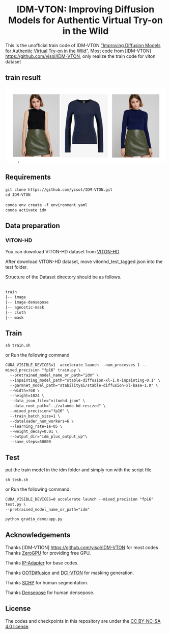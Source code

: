 
<div align="center">
<h1>IDM-VTON: Improving Diffusion Models for Authentic Virtual Try-on in the Wild</h1>
</div>

This is the unofficial train code of IDM-VTON ["Improving Diffusion Models for Authentic Virtual Try-on in the Wild"](https://arxiv.org/abs/2403.05139).
Most code from [IDM-VTON] https://github.com/yisol/IDM-VTON, only realize the train code for viton dataset

## train result
![image](data/data.png)
## Requirements

```
git clone https://github.com/yisol/IDM-VTON.git
cd IDM-VTON

conda env create -f environment.yaml
conda activate idm
```

## Data preparation

### VITON-HD
You can download VITON-HD dataset from [VITON-HD](https://github.com/shadow2496/VITON-HD).

After download VITON-HD dataset, move vitonhd_test_tagged.json into the test folder.

Structure of the Dataset directory should be as follows.

```

train
|-- image
|-- image-densepose
|-- agnostic-mask
|-- cloth
|-- mask
```


## Train

```
sh train.sh
```
or Run the following command

```
CUDA_VISIBLE_DEVICES=1  accelerate launch --num_processes 1 --mixed_precision "fp16" train.py \
  --pretrained_model_name_or_path="idm" \
  --inpainting_model_path="stable-diffusion-xl-1.0-inpainting-0.1" \
  --garmnet_model_path="stabilityai/stable-diffusion-xl-base-1.0" \
  --width=768 \
  --height=1024 \
  --data_json_file="vitonhd.json" \
  --data_root_path="../zalando-hd-resized" \
  --mixed_precision="fp16" \
  --train_batch_size=1 \
  --dataloader_num_workers=6 \
  --learning_rate=1e-05 \
  --weight_decay=0.01 \
  --output_dir="idm_plus_output_up"\
  --save_steps=50000
  ```

## Test
put the train model in the idm folder and simply run with the script file.
```
sh tesh.sh
```
or Run the following command:

```
CUDA_VISIBLE_DEVICES=0 accelerate launch --mixed_precision "fp16" test.py \
--pretrained_model_name_or_path="idm" 
```

```python
python gradio_demo/app.py
```


## Acknowledgements

Thanks [IDM-VTION] https://github.com/yisol/IDM-VTON for most codes
Thanks [ZeroGPU](https://huggingface.co/zero-gpu-explorers) for providing free GPU.

Thanks [IP-Adapter](https://github.com/tencent-ailab/IP-Adapter) for base codes.

Thanks [OOTDiffusion](https://github.com/levihsu/OOTDiffusion) and [DCI-VTON](https://github.com/bcmi/DCI-VTON-Virtual-Try-On) for masking generation.

Thanks [SCHP](https://github.com/GoGoDuck912/Self-Correction-Human-Parsing) for human segmentation.

Thanks [Densepose](https://github.com/facebookresearch/DensePose) for human densepose.


## License
The codes and checkpoints in this repository are under the [CC BY-NC-SA 4.0 license](https://creativecommons.org/licenses/by-nc-sa/4.0/legalcode).


